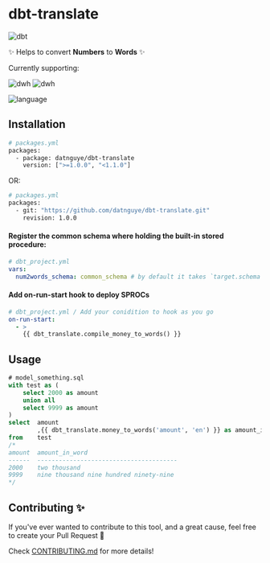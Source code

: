 # dbt-translate
![dbt](https://img.shields.io/badge/dbt-packages-FF694B?logo=dbt&logoColor=FF694B)

✨ Helps to convert **Numbers** to **Words** ✨

<add demo>

Currently supporting:

![dwh](https://img.shields.io/badge/DB-Snowflake-9cf?logo=snowflake&logoColor=white)
![dwh](https://img.shields.io/badge/DB-MSSQL-9cf?logo=microsoftsqlserver&logoColor=white)


![language](https://img.shields.io/badge/language-English(en)-FFCE3E?labelColor=14354C&logo=sql&logoColor=white)

## Installation
```bash
# packages.yml
packages:
  - package: datnguye/dbt-translate
    version: [">=1.0.0", "<1.1.0"]
```
OR:
```bash
# packages.yml
packages:
  - git: "https://github.com/datnguye/dbt-translate.git"
    revision: 1.0.0
```

#### Register the common schema where holding the built-in stored procedure:
```yaml
# dbt_project.yml
vars:
  num2words_schema: common_schema # by default it takes `target.schema
```

#### Add on-run-start hook to deploy SPROCs
```yaml
# dbt_project.yml / Add your conidition to hook as you go
on-run-start:
  - >
    {{ dbt_translate.compile_money_to_words() }}
```

## Usage
```sql
# model_something.sql
with test as (
    select 2000 as amount
    union all 
    select 9999 as amount
)
select  amount
        ,{{ dbt_translate.money_to_words('amount', 'en') }} as amount_in_word
from    test
/*
amount  amount_in_word
------  ---------------------------------------
2000    two thousand
9999    nine thousand nine hundred ninety-nine
*/
```

## Contributing ✨
If you've ever wanted to contribute to this tool, and a great cause, feel free to create your Pull Request 💖

Check [CONTRIBUTING.md](https://github.com/datnguye/dbt-translate/blob/main/CONTRIBUTING.md) for more details!
